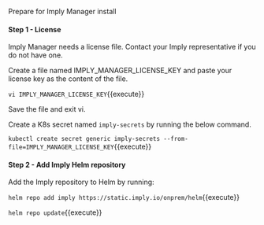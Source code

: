Prepare for Imply Manager install

#### Step 1 - License  

Imply Manager needs a license file. Contact your Imply representative if you do not have one.
    
Create a file named IMPLY_MANAGER_LICENSE_KEY and paste your license key as the content of the file.

`vi IMPLY_MANAGER_LICENSE_KEY`{{execute}}

Save the file and exit vi.

Create a K8s secret named `imply-secrets` by running the below command.

`kubectl create secret generic imply-secrets --from-file=IMPLY_MANAGER_LICENSE_KEY`{{execute}}
    
#### Step 2 - Add Imply Helm repository

Add the Imply repository to Helm by running:

`helm repo add imply https://static.imply.io/onprem/helm`{{execute}}

`helm repo update`{{execute}}